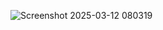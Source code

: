 ![Screenshot 2025-03-12 080319](https://github.com/user-attachments/assets/7eedb855-6c4b-4101-9e39-fd19ce0d7cc2)
